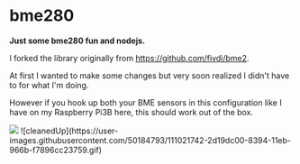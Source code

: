 # bme280
**Just some bme280 fun and nodejs.**

I forked the library originally from https://github.com/fivdi/bme2.

At first I wanted to make some changes but very soon realized I didn't have to for what I'm doing.

However if you hook up both your BME sensors in this configuration like I have on my Raspberry Pi3B here, this should work out of the box.

<img src="https://pbs.twimg.com/media/EwGrBOtWgAEyZPJ?format=jpg&name=large" />
![cleanedUp](https://user-images.githubusercontent.com/50184793/111021742-2d19dc00-8394-11eb-966b-f7896cc23759.gif)

